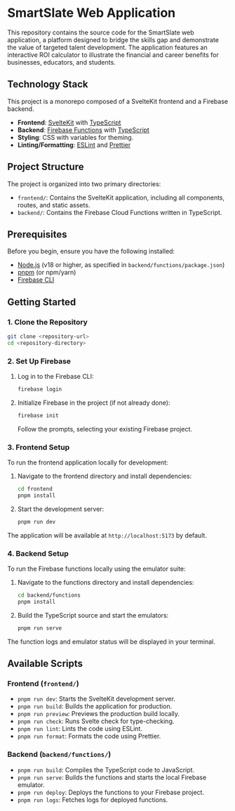 # SmartSlate Web Application

This repository contains the source code for the SmartSlate web application, a platform designed to bridge the skills gap and demonstrate the value of targeted talent development. The application features an interactive ROI calculator to illustrate the financial and career benefits for businesses, educators, and students.

## Technology Stack

This project is a monorepo composed of a SvelteKit frontend and a Firebase backend.

*   **Frontend**: [SvelteKit](https://kit.svelte.dev/) with [TypeScript](https://www.typescriptlang.org/)
*   **Backend**: [Firebase Functions](https://firebase.google.com/docs/functions) with [TypeScript](https://www.typescriptlang.org/)
*   **Styling**: CSS with variables for theming.
*   **Linting/Formatting**: [ESLint](https://eslint.org/) and [Prettier](https://prettier.io/)

## Project Structure

The project is organized into two primary directories:

-   `frontend/`: Contains the SvelteKit application, including all components, routes, and static assets.
-   `backend/`: Contains the Firebase Cloud Functions written in TypeScript.

## Prerequisites

Before you begin, ensure you have the following installed:

-   [Node.js](https://nodejs.org/) (v18 or higher, as specified in `backend/functions/package.json`)
-   [pnpm](https://pnpm.io/installation) (or npm/yarn)
-   [Firebase CLI](https://firebase.google.com/docs/cli#install_the_cli)

## Getting Started

### 1. Clone the Repository

```bash
git clone <repository-url>
cd <repository-directory>
```

### 2. Set Up Firebase

1.  Log in to the Firebase CLI:
    ```bash
    firebase login
    ```
2.  Initialize Firebase in the project (if not already done):
    ```bash
    firebase init
    ```
    Follow the prompts, selecting your existing Firebase project.

### 3. Frontend Setup

To run the frontend application locally for development:

1.  Navigate to the frontend directory and install dependencies:
    ```bash
    cd frontend
    pnpm install
    ```
2.  Start the development server:
    ```bash
    pnpm run dev
    ```
The application will be available at `http://localhost:5173` by default.

### 4. Backend Setup

To run the Firebase functions locally using the emulator suite:

1.  Navigate to the functions directory and install dependencies:
    ```bash
    cd backend/functions
    pnpm install
    ```
2.  Build the TypeScript source and start the emulators:
    ```bash
    pnpm run serve
    ```
The function logs and emulator status will be displayed in your terminal.

## Available Scripts

### Frontend (`frontend/`)

-   `pnpm run dev`: Starts the SvelteKit development server.
-   `pnpm run build`: Builds the application for production.
-   `pnpm run preview`: Previews the production build locally.
-   `pnpm run check`: Runs Svelte check for type-checking.
-   `pnpm run lint`: Lints the code using ESLint.
-   `pnpm run format`: Formats the code using Prettier.

### Backend (`backend/functions/`)

-   `pnpm run build`: Compiles the TypeScript code to JavaScript.
-   `pnpm run serve`: Builds the functions and starts the local Firebase emulator.
-   `pnpm run deploy`: Deploys the functions to your Firebase project.
-   `pnpm run logs`: Fetches logs for deployed functions.
